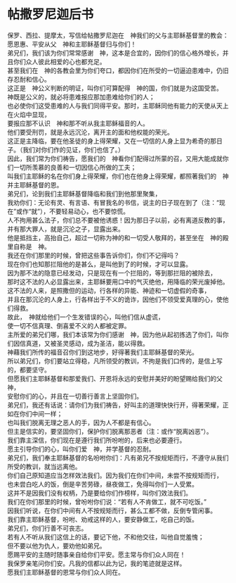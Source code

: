 #    帖撒罗尼迦后书

  保罗、西拉、提摩太，写信给帖撒罗尼迦在　神我们的父与主耶稣基督里的教会：  
  愿恩惠、平安从父　神和主耶稣基督归与你们！  
  弟兄们，我们该为你们常常感谢　神，这本是合宜的，因你们的信心格外增长，并且你们众人彼此相爱的心也都充足。  
  甚至我们在　神的各教会里为你们夸口，都因你们在所受的一切逼迫患难中，仍旧存忍耐和信心。  
  这正是　神公义判断的明证，叫你们可算配得　神的国，你们就是为这国受苦。  
  神既是公义的，就必将患难报应那加患难给你们的人；  
  也必使你们这受患难的人与我们同得平安。那时，主耶稣同他有能力的天使从天上在火焰中显现，  
  要报应那不认识　神和那不听从我主耶稣福音的人。  
  他们要受刑罚，就是永远沉沦，离开主的面和他权能的荣光。  
  这正是主降临，要在他圣徒的身上得荣耀，又在一切信的人身上显为希奇的那日子。（我们对你们作的见证，你们也信了。）  
  因此，我们常为你们祷告，愿我们的　神看你们配得过所蒙的召，又用大能成就你们一切所羡慕的良善和一切因信心所做的工夫；  
  叫我们主耶稣的名在你们身上得荣耀，你们也在他身上得荣耀，都照著我们的　神并主耶稣基督的恩。  
  弟兄们，论到我们主耶稣基督降临和我们到他那里聚集，  
  我劝你们：无论有灵、有言语、有冒我名的书信，说主的日子现在到了（注：“现在”或作“就”），不要轻易动心，也不要惊慌。  
  人不拘用甚么法子，你们总不要被他诱惑！因为那日子以前，必有离道反教的事，并有那大罪人，就是沉沦之子，显露出来。  
  他是抵挡主，高抬自己，超过一切称为神的和一切受人敬拜的，甚至坐在　神的殿里自称是　神。  
  我还在你们那里的时候，曾把这些事告诉你们，你们不记得吗？  
  现在你们也知那拦阻他的是甚么，是叫他到了的时候，才可以显露。  
  因为那不法的隐意已经发动，只是现在有一个拦阻的，等到那拦阻的被除去，  
  那时这不法的人必显露出来，主耶稣要用口中的气灭绝他，用降临的荣光废掉他。  
  这不法的人来，是照撒但的运动，行各样的异能、神迹和一切虚假的奇事，  
  并且在那沉沦的人身上，行各样出于不义的诡诈，因他们不领受爱真理的心，使他们得救。  
  故此，　神就给他们一个生发错误的心，叫他们信从虚谎，  
  使一切不信真理、倒喜爱不义的人都被定罪。  
  主所爱的弟兄们哪，我们本该常为你们感谢　神，因为他从起初拣选了你们，叫你们因信真道，又被圣灵感动，成为圣洁，能以得救。  
  神藉我们所传的福音召你们到这地步，好得著我们主耶稣基督的荣光。  
  所以弟兄们，你们要站立得稳，凡所领受的教训，不拘是我们口传的，是信上写的，都要坚守。  
  但愿我们主耶稣基督和那爱我们、开恩将永远的安慰并美好的盼望赐给我们的父　神，  
  安慰你们的心，并且在一切善行善言上坚固你们。  
  弟兄们，我还有话说：请你们为我们祷告，好叫主的道理快快行开，得著荣耀，正如在你们中间一样；  
  也叫我们脱离无理之恶人的手，因为人不都是有信心。  
  但主是信实的，要坚固你们，保护你们脱离那恶者（注：或作“脱离凶恶”）。  
  我们靠主深信，你们现在是遵行我们所吩咐的，后来也必要遵行。  
  愿主引导你们的心，叫你们爱　神，并学基督的忍耐。  
  弟兄们，我们奉主耶稣基督的名吩咐你们：凡有弟兄不按规矩而行，不遵守从我们所受的教训，就当远离他。  
  你们自己原知道应当怎样效法我们。因为我们在你们中间，未尝不按规矩而行，  
  也未尝白吃人的饭，倒是辛苦劳碌，昼夜做工，免得叫你们一人受累。  
  这并不是因我们没有权柄，乃是要给你们作榜样，叫你们效法我们。  
  我们在你们那里的时候，曾吩咐你们说：“若有人不肯做工，就不可吃饭。”  
  因我们听说，在你们中间有人不按规矩而行，甚么工都不做，反倒专管闲事。  
  我们靠主耶稣基督，吩咐、劝戒这样的人，要安静做工，吃自己的饭。  
  弟兄们，你们行善不可丧志。  
  若有人不听从我们这信上的话，要记下他，不和他交往，叫他自觉羞愧；  
  但不要以他为仇人，要劝他如弟兄。  
  愿赐平安的主随时随事亲自给你们平安。愿主常与你们众人同在！  
  我保罗亲笔问你们安。凡我的信都以此为记，我的笔迹就是这样。  
  愿我们主耶稣基督的恩常与你们众人同在。 
